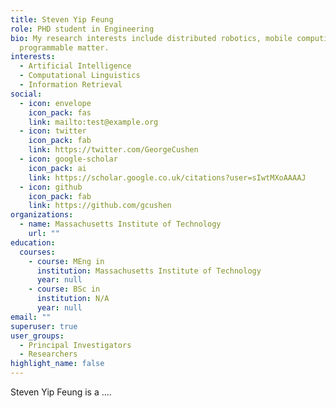 ```yaml
---
title: Steven Yip Feung
role: PHD student in Engineering
bio: My research interests include distributed robotics, mobile computing and
  programmable matter.
interests:
  - Artificial Intelligence
  - Computational Linguistics
  - Information Retrieval
social:
  - icon: envelope
    icon_pack: fas
    link: mailto:test@example.org
  - icon: twitter
    icon_pack: fab
    link: https://twitter.com/GeorgeCushen
  - icon: google-scholar
    icon_pack: ai
    link: https://scholar.google.co.uk/citations?user=sIwtMXoAAAAJ
  - icon: github
    icon_pack: fab
    link: https://github.com/gcushen
organizations:
  - name: Massachusetts Institute of Technology
    url: ""
education:
  courses:
    - course: MEng in
      institution: Massachusetts Institute of Technology
      year: null
    - course: BSc in
      institution: N/A
      year: null
email: ""
superuser: true
user_groups:
  - Principal Investigators
  - Researchers
highlight_name: false
---
```


Steven Yip Feung is a ....

